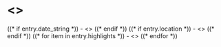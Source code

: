 <div class='entry normal-entry' markdown='1'>
<h1 class='entry-title'>
<<entry.name>>
</h1>

<div class="entry-details" style='display: contents;' markdown='1'>
((* if entry.date_string *))
- <<entry.date_string>>
((* endif *))
((* if entry.location *))
- <<entry.location>>
((* endif *))
((* for item in entry.highlights *))
- <<item>>
((* endfor *))
</div>
</div>